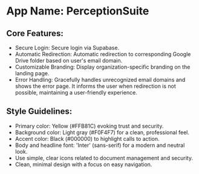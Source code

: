 # **App Name**: PerceptionSuite

## Core Features:

- Secure Login: Secure login via Supabase.
- Automatic Redirection: Automatic redirection to corresponding Google Drive folder based on user's email domain.
- Customizable Branding: Display organization-specific branding on the landing page.
- Error Handling: Gracefully handles unrecognized email domains and shows the error page. It informs the user when redirection is not possible, maintaining a user-friendly experience.

## Style Guidelines:

- Primary color: Yellow (#FFB81C) evoking trust and security.
- Background color: Light gray (#F0F4F7) for a clean, professional feel.
- Accent color: Black (#000000) to highlight calls to action.
- Body and headline font: 'Inter' (sans-serif) for a modern and neutral look.
- Use simple, clear icons related to document management and security.
- Clean, minimal design with a focus on easy navigation.